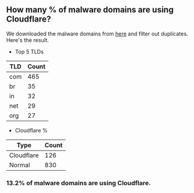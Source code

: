 ## How many % of malware domains are using Cloudflare?


We downloaded the malware domains from [here](https://urlhaus.abuse.ch) and filter out duplicates.
Here's the result.


[//]: # (start replacement)


- Top 5 TLDs

| TLD | Count |
| --- | --- |
| com | 465 |
| br | 35 |
| in | 32 |
| net | 29 |
| org | 27 |


- Cloudflare %

| Type | Count |
| --- | --- |
| Cloudflare | 126 |
| Normal | 830 |


### 13.2% of malware domains are using Cloudflare.